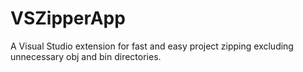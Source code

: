 # VSZipperApp
A Visual Studio extension for fast and easy project zipping excluding unnecessary obj and bin directories.
